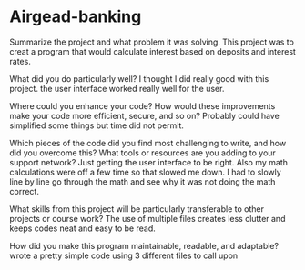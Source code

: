 # Airgead-banking

Summarize the project and what problem it was solving.
This project was to creat a program that would calculate interest based on deposits and interest rates.

What did you do particularly well?
I thought I did really good with this project. the user interface worked really well for the user.

Where could you enhance your code? How would these improvements make your code more efficient, secure, and so on?
Probably could have simplified some things but time did not permit.

Which pieces of the code did you find most challenging to write, and how did you overcome this? What tools or resources are you adding to your support network?
Just getting the user interface to be right. Also my math calculations were off a few time so that slowed me down. I had to slowly line by line go through the math and see why it was not doing the math correct.

What skills from this project will be particularly transferable to other projects or course work?
The use of multiple files creates less clutter and keeps codes neat and easy to be read.

How did you make this program maintainable, readable, and adaptable?
wrote a pretty simple code using 3 different files to call upon
